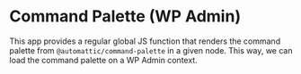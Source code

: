 # Command Palette (WP Admin)

This app provides a regular global JS function that renders the command palette from `@automattic/command-palette` in a given node. This way, we can load the command palette on a WP Admin context.
